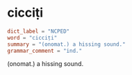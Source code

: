 # cicciṭi

``` toml
dict_label = "NCPED"
word = "cicciṭi"
summary = "(onomat.) a hissing sound."
grammar_comment = "ind."
```

(onomat.) a hissing sound.


